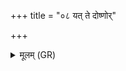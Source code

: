 +++
title = "०८ यत् ते दोष्णोर्"

+++
<details><summary>मूलम् (GR)</summary>

यत् ते दोष्णोर् दौर्भाग्यम्  
अंसयोर् उपपक्षयोः ।  
(…) ॥ +++(see 1cd)+++
</details>